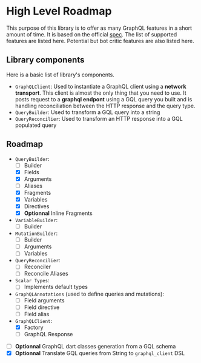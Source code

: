 # High Level Roadmap

This purpose of this library is to offer as many GraphQL features in a short amount of time.
It is based on the official [spec][1]. The list of supported features are listed here.
Potential but bot critic features are also listed here.

## Library components

Here is a basic list of library's components.

- `GraphQLClient`: Used to instantiate a GraphQL client using a **network transport**.
This client is almost the only thing that you need to use. It posts request to a **graphql endpont** using a 
GQL query you built and is handling reconciliation between the HTTP response and the query type.
- `QueryBuilder`: Used to transform a GQL query into a string
- `QueryReconcilier`: Used to transform an HTTP response into a GQL populated query

## Roadmap
- `QueryBuilder`:
  - [ ] Builder
  - [x] Fields
  - [x] Arguments
  - [ ] Aliases
  - [x] Fragments
  - [x] Variables
  - [x] Directives
  - [x] **Optionnal** Inline Fragments
- `VariableBuilder`:
  - [ ] Builder
- `MutationBuilder`:
  - [ ] Builder
  - [ ] Arguments
  - [ ] Variables
- `QueryReconcilier`:
  - [ ] Reconciler
  - [ ] Reconcile Aliases
- `Scalar Types`:
  - [ ] Implements default types
- `GraphQLAnnotations` (used to define queries and mutations):
  - [ ] Field arguments
  - [ ] Field directive
  - [ ] Field alias
- `GraphQLClient`:
  - [x] Factory
  - [ ] GraphQL Response
- [ ] **Optionnal** GraphQL dart classes generation from a GQL schema
- [x] **Optionnal** Translate GQL queries from String to `graphql_client` DSL
   
[1]: http://facebook.github.io/graphql/